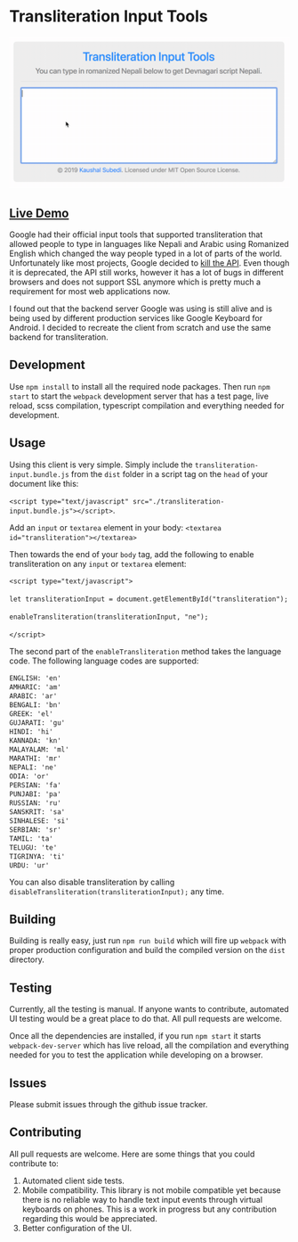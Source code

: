 
#  Transliteration Input Tools

![Screen Recording](screen.gif)

## [Live Demo](https://ksubedi.github.io/transliteration-input-tools/)

Google had their official input tools that supported transliteration that allowed people to type in languages like Nepali and Arabic using Romanized English which changed the way people typed in a lot of parts of the world. Unfortunately like most projects, Google decided to [kill the API](https://developers.google.com/transliterate/v1/getting_started). Even though it is deprecated, the API still works, however it has a lot of bugs in different browsers and does not support SSL anymore which is pretty much a requirement for most web applications now.

I found out that the backend server Google was using is still alive and is being used by different production services like Google Keyboard for Android. I decided to recreate the client from scratch and use the same backend for transliteration.

##  Development

Use `npm install` to install all the required node packages. Then run `npm start` to start the `webpack` development server that has a test page, live reload, scss compilation, typescript compilation and everything needed for development.

##  Usage

Using this client is very simple. Simply include the `transliteration-input.bundle.js` from the `dist` folder in a script tag on the `head` of your document like this:

`<script type="text/javascript" src="./transliteration-input.bundle.js"></script>`.

Add an `input` or `textarea` element in your body:
`<textarea id="transliteration"></textarea>`

Then towards the end of your `body` tag, add the following to enable transliteration on any `input` or `textarea` element:

````
<script type="text/javascript">

let transliterationInput = document.getElementById("transliteration");

enableTransliteration(transliterationInput, "ne");

</script>

````

The second part of the `enableTransliteration` method takes the language code. The following language codes are supported:

````
ENGLISH: 'en'
AMHARIC: 'am'
ARABIC: 'ar'
BENGALI: 'bn'
GREEK: 'el'
GUJARATI: 'gu'
HINDI: 'hi'
KANNADA: 'kn'
MALAYALAM: 'ml'
MARATHI: 'mr'
NEPALI: 'ne'
ODIA: 'or'
PERSIAN: 'fa'
PUNJABI: 'pa'
RUSSIAN: 'ru'
SANSKRIT: 'sa'
SINHALESE: 'si'
SERBIAN: 'sr'
TAMIL: 'ta'
TELUGU: 'te'
TIGRINYA: 'ti'
URDU: 'ur'
````

You can also disable transliteration by calling `disableTransliteration(transliterationInput);` any time.

## Building

Building is really easy, just run `npm run build` which will fire up `webpack` with proper production configuration and build the compiled version on the `dist` directory.

##  Testing

Currently, all the testing is manual. If anyone wants to contribute, automated UI testing would be a great place to do that. All pull requests are welcome.
  
Once all the dependencies are installed, if you run `npm start` it starts `webpack-dev-server` which has live reload, all the compilation and everything needed for you to test the application while developing on a browser.

## Issues

Please submit issues through the github issue tracker.
  
##  Contributing

All pull requests are welcome. Here are some things that you could contribute to:

1.  Automated client side tests.
2.  Mobile compatibility. This library is not mobile compatible yet because there is no reliable way to handle text input events through virtual keyboards on phones. This is a work in progress but any contribution regarding this would be appreciated.
3.  Better configuration of the UI.
